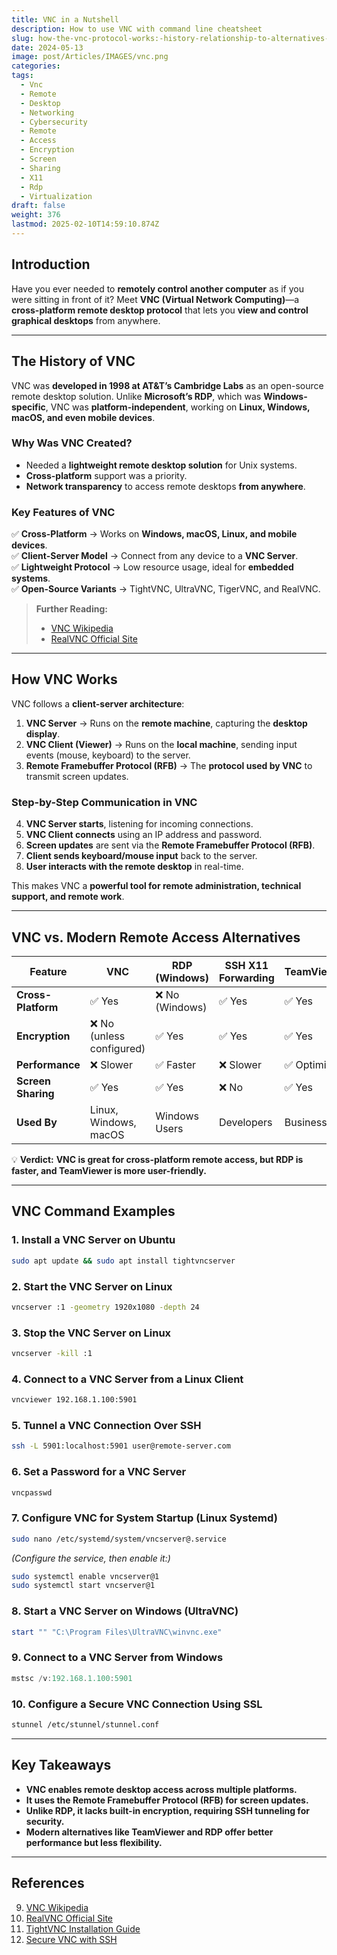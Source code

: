 ```yaml
---
title: VNC in a Nutshell
description: How to use VNC with command line cheatsheet
slug: how-the-vnc-protocol-works:-history-relationship-to-alternatives-and-10-code-examples
date: 2024-05-13
image: post/Articles/IMAGES/vnc.png
categories: 
tags:
  - Vnc
  - Remote
  - Desktop
  - Networking
  - Cybersecurity
  - Remote
  - Access
  - Encryption
  - Screen
  - Sharing
  - X11
  - Rdp
  - Virtualization
draft: false
weight: 376
lastmod: 2025-02-10T14:59:10.874Z
---
```

<!--
# How the VNC Protocol Works: History, Relationship to Alternatives, and 10 Code Examples
-->

## Introduction

Have you ever needed to **remotely control another computer** as if you were sitting in front of it? Meet **VNC (Virtual Network Computing)**—a **cross-platform remote desktop protocol** that lets you **view and control graphical desktops** from anywhere.

<!--
This article will **demystify VNC** and explain:  

- The **history and motivation** behind VNC.  
- How the **VNC protocol works**.  
- **VNC vs. modern alternatives** like **RDP, TeamViewer, and SSH X11 Forwarding**.  
- **10 practical code examples** for working with VNC.  
-->

***

## The History of VNC

VNC was **developed in 1998 at AT\&T’s Cambridge Labs** as an open-source remote desktop solution. Unlike **Microsoft’s RDP**, which was **Windows-specific**, VNC was **platform-independent**, working on **Linux, Windows, macOS, and even mobile devices**.

### **Why Was VNC Created?**

* Needed a **lightweight remote desktop solution** for Unix systems.
* **Cross-platform** support was a priority.
* **Network transparency** to access remote desktops **from anywhere**.

### **Key Features of VNC**

✅ **Cross-Platform** → Works on **Windows, macOS, Linux, and mobile devices**.\
✅ **Client-Server Model** → Connect from any device to a **VNC Server**.\
✅ **Lightweight Protocol** → Low resource usage, ideal for **embedded systems**.\
✅ **Open-Source Variants** → TightVNC, UltraVNC, TigerVNC, and RealVNC.

> **Further Reading:**
>
> * [VNC Wikipedia](https://en.wikipedia.org/wiki/Virtual_Network_Computing)
> * [RealVNC Official Site](https://www.realvnc.com/en/)

***

## How VNC Works

VNC follows a **client-server architecture**:

1. **VNC Server** → Runs on the **remote machine**, capturing the **desktop display**.
2. **VNC Client (Viewer)** → Runs on the **local machine**, sending input events (mouse, keyboard) to the server.
3. **Remote Framebuffer Protocol (RFB)** → The **protocol used by VNC** to transmit screen updates.

### **Step-by-Step Communication in VNC**

4. **VNC Server starts**, listening for incoming connections.
5. **VNC Client connects** using an IP address and password.
6. **Screen updates** are sent via the **Remote Framebuffer Protocol (RFB)**.
7. **Client sends keyboard/mouse input** back to the server.
8. **User interacts with the remote desktop** in real-time.

This makes VNC a **powerful tool for remote administration, technical support, and remote work**.

***

## VNC vs. Modern Remote Access Alternatives

| Feature            | VNC                      | RDP (Windows)  | SSH X11 Forwarding | TeamViewer  |
| ------------------ | ------------------------ | -------------- | ------------------ | ----------- |
| **Cross-Platform** | ✅ Yes                    | ❌ No (Windows) | ✅ Yes              | ✅ Yes       |
| **Encryption**     | ❌ No (unless configured) | ✅ Yes          | ✅ Yes              | ✅ Yes       |
| **Performance**    | ❌ Slower                 | ✅ Faster       | ❌ Slower           | ✅ Optimized |
| **Screen Sharing** | ✅ Yes                    | ✅ Yes          | ❌ No               | ✅ Yes       |
| **Used By**        | Linux, Windows, macOS    | Windows Users  | Developers         | Businesses  |

💡 **Verdict:** **VNC is great for cross-platform remote access, but RDP is faster, and TeamViewer is more user-friendly.**

***

## VNC Command Examples

### **1. Install a VNC Server on Ubuntu**

```bash
sudo apt update && sudo apt install tightvncserver
```

### **2. Start the VNC Server on Linux**

```bash
vncserver :1 -geometry 1920x1080 -depth 24
```

### **3. Stop the VNC Server on Linux**

```bash
vncserver -kill :1
```

### **4. Connect to a VNC Server from a Linux Client**

```bash
vncviewer 192.168.1.100:5901
```

### **5. Tunnel a VNC Connection Over SSH**

```bash
ssh -L 5901:localhost:5901 user@remote-server.com
```

### **6. Set a Password for a VNC Server**

```bash
vncpasswd
```

### **7. Configure VNC for System Startup (Linux Systemd)**

```bash
sudo nano /etc/systemd/system/vncserver@.service
```

*(Configure the service, then enable it:)*

```bash
sudo systemctl enable vncserver@1
sudo systemctl start vncserver@1
```

### **8. Start a VNC Server on Windows (UltraVNC)**

```powershell
start "" "C:\Program Files\UltraVNC\winvnc.exe"
```

### **9. Connect to a VNC Server from Windows**

```powershell
mstsc /v:192.168.1.100:5901
```

### **10. Configure a Secure VNC Connection Using SSL**

```bash
stunnel /etc/stunnel/stunnel.conf
```

***

## Key Takeaways

* **VNC enables remote desktop access across multiple platforms.**
* **It uses the Remote Framebuffer Protocol (RFB) for screen updates.**
* **Unlike RDP, it lacks built-in encryption, requiring SSH tunneling for security.**
* **Modern alternatives like TeamViewer and RDP offer better performance but less flexibility.**

***

## References

9. [VNC Wikipedia](https://en.wikipedia.org/wiki/Virtual_Network_Computing)
10. [RealVNC Official Site](https://www.realvnc.com/en/)
11. [TightVNC Installation Guide](https://www.tightvnc.com/download.php)
12. [Secure VNC with SSH](https://www.ssh.com/academy/ssh/vnc-over-ssh)
